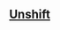## [Unshift](https://github.com/type-challenges/type-challenges/blob/main/questions/03060-easy-unshift/README.ja.md)
